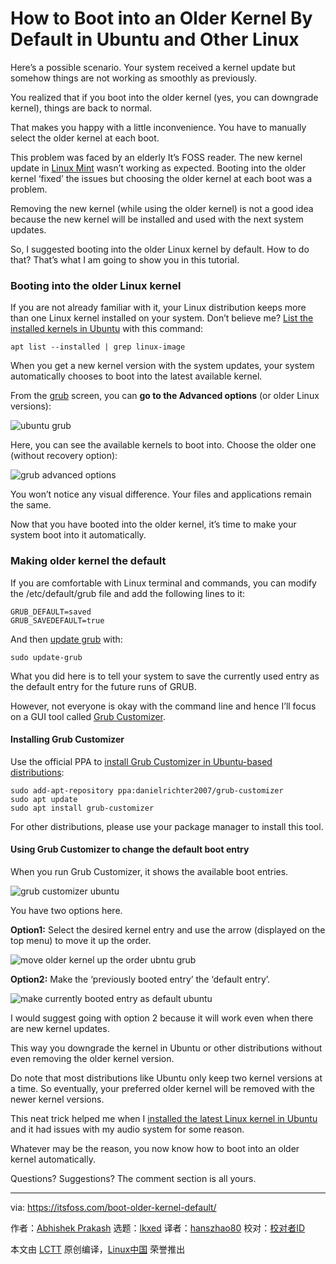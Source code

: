 [#]: subject: "How to Boot into an Older Kernel By Default in Ubuntu and Other Linux"
[#]: via: "https://itsfoss.com/boot-older-kernel-default/"
[#]: author: "Abhishek Prakash https://itsfoss.com/author/abhishek/"
[#]: collector: "lkxed"
[#]: translator: "hanszhao80"
[#]: reviewer: " "
[#]: publisher: " "
[#]: url: " "

How to Boot into an Older Kernel By Default in Ubuntu and Other Linux
======
Here’s a possible scenario. Your system received a kernel update but somehow things are not working as smoothly as previously.

You realized that if you boot into the older kernel (yes, you can downgrade kernel), things are back to normal.

That makes you happy with a little inconvenience. You have to manually select the older kernel at each boot.

This problem was faced by an elderly It’s FOSS reader. The new kernel update in [Linux Mint][1] wasn’t working as expected. Booting into the older kernel ‘fixed’ the issues but choosing the older kernel at each boot was a problem.

Removing the new kernel (while using the older kernel) is not a good idea because the new kernel will be installed and used with the next system updates.

So, I suggested booting into the older Linux kernel by default. How to do that? That’s what I am going to show you in this tutorial.

### Booting into the older Linux kernel

If you are not already familiar with it, your Linux distribution keeps more than one Linux kernel installed on your system. Don’t believe me? [List the installed kernels in Ubuntu][2] with this command:

```
apt list --installed | grep linux-image
```

When you get a new kernel version with the system updates, your system automatically chooses to boot into the latest available kernel.

From the [grub][3] screen, you can **go to the Advanced options** (or older Linux versions):

![ubuntu grub][4]

Here, you can see the available kernels to boot into. Choose the older one (without recovery option):

![grub advanced options][5]

You won’t notice any visual difference. Your files and applications remain the same.

Now that you have booted into the older kernel, it’s time to make your system boot into it automatically.

### Making older kernel the default

If you are comfortable with Linux terminal and commands, you can modify the /etc/default/grub file and add the following lines to it:

```
GRUB_DEFAULT=saved
GRUB_SAVEDEFAULT=true
```

And then [update grub][6] with:

```
sudo update-grub
```

What you did here is to tell your system to save the currently used entry as the default entry for the future runs of GRUB.

However, not everyone is okay with the command line and hence I’ll focus on a GUI tool called [Grub Customizer][7].

#### Installing Grub Customizer

Use the official PPA to [install Grub Customizer in Ubuntu-based distributions][8]:

```
sudo add-apt-repository ppa:danielrichter2007/grub-customizer
sudo apt update
sudo apt install grub-customizer
```

For other distributions, please use your package manager to install this tool.

#### Using Grub Customizer to change the default boot entry

When you run Grub Customizer, it shows the available boot entries.

![grub customizer ubuntu][9]

You have two options here.

**Option1:** Select the desired kernel entry and use the arrow (displayed on the top menu) to move it up the order.

![move older kernel up the order ubntu grub][10]

**Option2:** Make the ‘previously booted entry’ the ‘default entry’.

![make currently booted entry as default ubuntu][11]

I would suggest going with option 2 because it will work even when there are new kernel updates.

This way you downgrade the kernel in Ubuntu or other distributions without even removing the older kernel version.

Do note that most distributions like Ubuntu only keep two kernel versions at a time. So eventually, your preferred older kernel will be removed with the newer kernel versions.

This neat trick helped me when I [installed the latest Linux kernel in Ubuntu][12] and it had issues with my audio system for some reason.

Whatever may be the reason, you now know how to boot into an older kernel automatically.

Questions? Suggestions? The comment section is all yours.

--------------------------------------------------------------------------------

via: https://itsfoss.com/boot-older-kernel-default/

作者：[Abhishek Prakash][a]
选题：[lkxed][b]
译者：[hanszhao80](https://github.com/hanszhao80)
校对：[校对者ID](https://github.com/校对者ID)

本文由 [LCTT](https://github.com/LCTT/TranslateProject) 原创编译，[Linux中国](https://linux.cn/) 荣誉推出

[a]: https://itsfoss.com/author/abhishek/
[b]: https://github.com/lkxed
[1]: https://linuxmint.com/
[2]: https://learnubuntu.com/list-installed-kernels/
[3]: https://itsfoss.com/what-is-grub/
[4]: https://itsfoss.com/wp-content/uploads/2022/06/ubuntu-grub.jpg
[5]: https://itsfoss.com/wp-content/uploads/2022/06/Grub-Advanced-Options.jpg
[6]: https://itsfoss.com/update-grub/
[7]: https://itsfoss.com/customize-grub-linux/
[8]: https://itsfoss.com/install-grub-customizer-ubuntu/
[9]: https://itsfoss.com/wp-content/uploads/2022/06/grub-customizer-ubuntu.png
[10]: https://itsfoss.com/wp-content/uploads/2022/06/move-older-kernel-up-the-order-ubntu-grub.png
[11]: https://itsfoss.com/wp-content/uploads/2022/06/make-currently-booted-entry-as-default-ubuntu.png
[12]: https://itsfoss.com/upgrade-linux-kernel-ubuntu/
